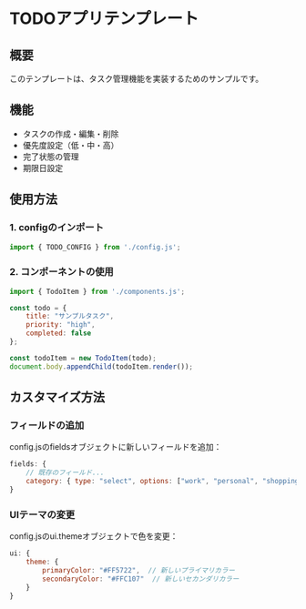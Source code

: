 # TODOアプリテンプレート

## 概要
このテンプレートは、タスク管理機能を実装するためのサンプルです。

## 機能
- タスクの作成・編集・削除
- 優先度設定（低・中・高）
- 完了状態の管理
- 期限日設定

## 使用方法

### 1. configのインポート
```javascript
import { TODO_CONFIG } from './config.js';
```

### 2. コンポーネントの使用
```javascript
import { TodoItem } from './components.js';

const todo = {
    title: "サンプルタスク",
    priority: "high",
    completed: false
};

const todoItem = new TodoItem(todo);
document.body.appendChild(todoItem.render());
```

## カスタマイズ方法

### フィールドの追加
config.jsのfieldsオブジェクトに新しいフィールドを追加：
```javascript
fields: {
    // 既存のフィールド...
    category: { type: "select", options: ["work", "personal", "shopping"] }
}
```

### UIテーマの変更
config.jsのui.themeオブジェクトで色を変更：
```javascript
ui: {
    theme: {
        primaryColor: "#FF5722",  // 新しいプライマリカラー
        secondaryColor: "#FFC107"  // 新しいセカンダリカラー
    }
}
```